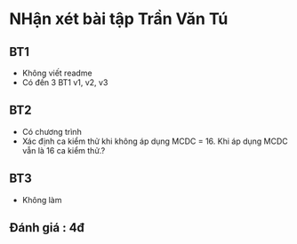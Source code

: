 # NHận xét bài tập Trần Văn Tú

## BT1

- Không viết readme
- Có đến 3 BT1 v1, v2, v3

## BT2

- Có chương trình
- Xác định ca kiểm thử khi không áp dụng MCDC = 16. Khi áp dụng MCDC vẫn là 16 ca kiểm thử.?

## BT3

- Không làm

## Đánh giá : 4đ
